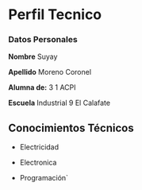 # Perfil Tecnico
### Datos Personales

**Nombre** Suyay

**Apellido** Moreno Coronel

**Alumna de:** 3 1 ACPI

**Escuela** Industrial 9 El Calafate 

## Conocimientos Técnicos

- Electricidad
  
- Electronica
  
- Programación`
